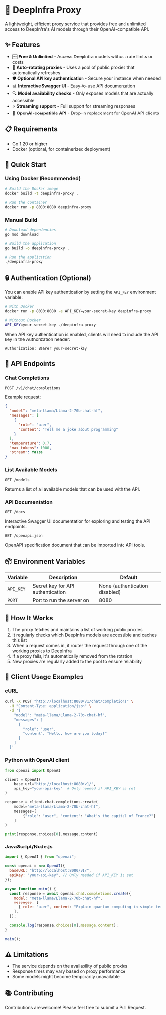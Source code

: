 # 🚀 DeepInfra Proxy

A lightweight, efficient proxy service that provides free and unlimited access to DeepInfra's AI models through their OpenAI-compatible API.

## ✨ Features

- 🆓 **Free & Unlimited** - Access DeepInfra models without rate limits or costs
- 🔄 **Auto-rotating proxies** - Uses a pool of public proxies that automatically refreshes
- 🛡️ **Optional API key authentication** - Secure your instance when needed
- 📊 **Interactive Swagger UI** - Easy-to-use API documentation
- 🔍 **Model availability checks** - Only exposes models that are actually accessible
- ⚡ **Streaming support** - Full support for streaming responses
- 🔄 **OpenAI-compatible API** - Drop-in replacement for OpenAI API clients

## 📋 Requirements

- Go 1.20 or higher
- Docker (optional, for containerized deployment)

## 🚀 Quick Start

### Using Docker (Recommended)

```bash
# Build the Docker image
docker build -t deepinfra-proxy .

# Run the container
docker run -p 8080:8080 deepinfra-proxy
```

### Manual Build

```bash
# Download dependencies
go mod download

# Build the application
go build -o deepinfra-proxy .

# Run the application
./deepinfra-proxy
```

## 🔒 Authentication (Optional)

You can enable API key authentication by setting the `API_KEY` environment variable:

```bash
# With Docker
docker run -p 8080:8080 -e API_KEY=your-secret-key deepinfra-proxy

# Without Docker
API_KEY=your-secret-key ./deepinfra-proxy
```

When API key authentication is enabled, clients will need to include the API key in the Authorization header:

```
Authorization: Bearer your-secret-key
```

## 🔌 API Endpoints

### Chat Completions

```
POST /v1/chat/completions
```

Example request:

```json
{
  "model": "meta-llama/Llama-2-70b-chat-hf",
  "messages": [
    {
      "role": "user",
      "content": "Tell me a joke about programming"
    }
  ],
  "temperature": 0.7,
  "max_tokens": 1000,
  "stream": false
}
```

### List Available Models

```
GET /models
```

Returns a list of all available models that can be used with the API.

### API Documentation

```
GET /docs
```

Interactive Swagger UI documentation for exploring and testing the API endpoints.

```
GET /openapi.json
```

OpenAPI specification document that can be imported into API tools.

## 📦 Environment Variables

| Variable | Description | Default |
|----------|-------------|---------|
| `API_KEY` | Secret key for API authentication | None (authentication disabled) |
| `PORT` | Port to run the server on | 8080 |

## 🔄 How It Works

1. The proxy fetches and maintains a list of working public proxies
2. It regularly checks which DeepInfra models are accessible and caches this list
3. When a request comes in, it routes the request through one of the working proxies to DeepInfra
4. If a proxy fails, it's automatically removed from the rotation
5. New proxies are regularly added to the pool to ensure reliability

## 📝 Client Usage Examples

### cURL

```bash
curl -X POST "http://localhost:8080/v1/chat/completions" \
  -H "Content-Type: application/json" \
  -d '{
    "model": "meta-llama/Llama-2-70b-chat-hf",
    "messages": [
      {
        "role": "user",
        "content": "Hello, how are you today?"
      }
    ]
  }'
```

### Python with OpenAI client

```python
from openai import OpenAI

client = OpenAI(
    base_url="http://localhost:8080/v1/",
    api_key="your-api-key"  # Only needed if API_KEY is set
)

response = client.chat.completions.create(
    model="meta-llama/Llama-2-70b-chat-hf",
    messages=[
        {"role": "user", "content": "What's the capital of France?"}
    ]
)

print(response.choices[0].message.content)
```

### JavaScript/Node.js

```javascript
import { OpenAI } from "openai";

const openai = new OpenAI({
  baseURL: "http://localhost:8080/v1/",
  apiKey: "your-api-key", // Only needed if API_KEY is set
});

async function main() {
  const response = await openai.chat.completions.create({
    model: "meta-llama/Llama-2-70b-chat-hf",
    messages: [
      { role: "user", content: "Explain quantum computing in simple terms" }
    ],
  });

  console.log(response.choices[0].message.content);
}

main();
```

## ⚠️ Limitations

- The service depends on the availability of public proxies
- Response times may vary based on proxy performance
- Some models might become temporarily unavailable

## 📚 Contributing

Contributions are welcome! Please feel free to submit a Pull Request.